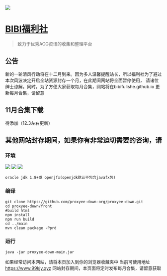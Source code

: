 ![](https://i.imgur.com/dUvNgmd.jpg)  

# [BIBI福利社](https://99kjy.xyz)
> 致力于优秀ACG资讯的收集和整理平台

## 公告

新的一轮清风行动将在十二月到来。因为多人温馨提醒站长，所以福利社为了避过本次风波决定开启全站资源封存一个月，在此期间网站将全面暂停使用， 请诸位绅士谅解。同时，为了方便大家获取每月合集，网站将在bibifulishe.github.io 更新每月合集，请留意

## 11月合集下载

待添加（12.3左右更新）

## 其他网站封存期间，如果你有非常迫切需要的咨询，请

### 环境
![](https://img.shields.io/badge/JAVA-1.8%2B-brightgreen.svg) ![](https://img.shields.io/badge/maven-3.0%2B-brightgreen.svg) ![](https://img.shields.io/badge/node.js-8.0%2B-brightgreen.svg)

	oracle jdk 1.8+或 openjfx(openjdk默认不包含javafx包)

### 编译

```
git clone https://github.com/proxyee-down-org/proxyee-down.git
cd proxyee-down/front
#build html
npm install
npm run build
cd ../main
mvn clean package -Pprd
```

### 运行
```
java -jar proxyee-down-main.jar
```
如果经常访问本网站，请将本页加入到你的浏览器收藏夹中
当前可使用地址 https://www.99kjy.xyz
网站封存期间，本页面将定时发布每月合集，请留意获取
